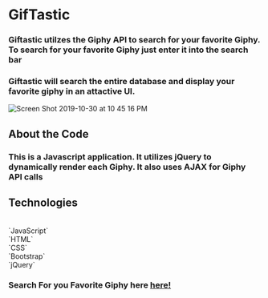 # GifTastic

### Giftastic utilzes the Giphy API to search for your favorite Giphy. To search for your favorite Giphy just enter it into the search bar
### Giftastic will search the entire database and display your favorite giphy in an attactive UI.


![Screen Shot 2019-10-30 at 10 45 16 PM](https://user-images.githubusercontent.com/51130585/69599896-af825f00-0fdc-11ea-86e7-fea694649c5d.png)


<h2>About the Code</h2>

### This is a Javascript application. It utilizes jQuery to dynamically render each Giphy. It also uses AJAX for Giphy API calls

<h2>Technologies</h2>

<br>
`JavaScript`
<br>
`HTML`
<br>
`CSS`
<br>
`Bootstrap`
<br>
`jQuery`

<h3>Search For you Favorite Giphy here <a href='https://sidh80.github.io/GifTastic/'>here!</a></h3>